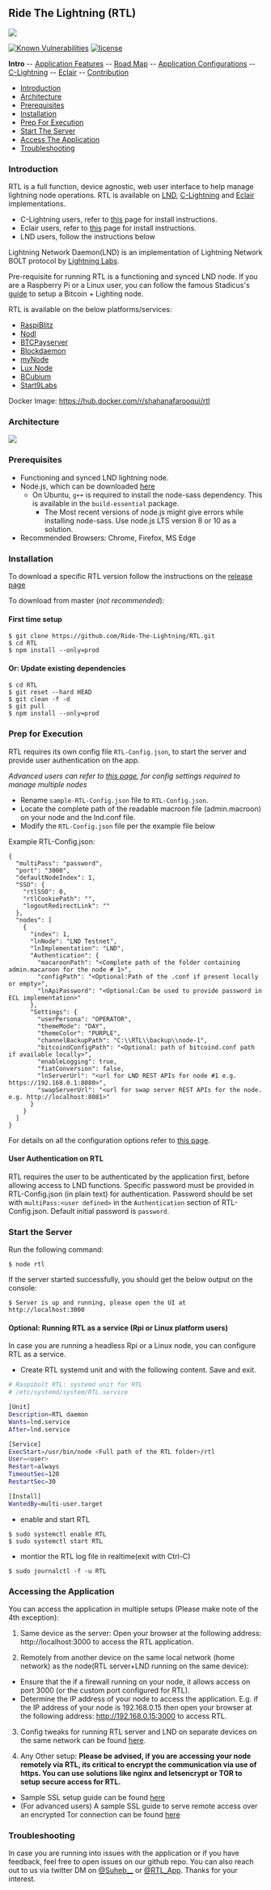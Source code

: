## Ride The Lightning (RTL)
![](screenshots/RTL-LND-Dashboard.png)

<a href="https://snyk.io/test/github/Ride-The-Lightning/RTL"><img src="https://snyk.io/test/github/Ride-The-Lightning/RTL/badge.svg" alt="Known Vulnerabilities" data-canonical-src="https://snyk.io/test/github/Ride-The-Lightning/RTL" style="max-width:100%;"></a>
[![license](https://img.shields.io/github/license/DAVFoundation/captain-n3m0.svg?style=flat-square)](https://github.com/DAVFoundation/captain-n3m0/blob/master/LICENSE)

**Intro** -- [Application Features](docs/Application_features.md) -- [Road Map](docs/Roadmap.md) -- [Application Configurations](docs/Application_configurations) -- [C-Lightning](docs/C-Lightning-setup.md) -- [Eclair](docs/Eclair-setup.md) -- [Contribution](docs/Contributing.md)

* [Introduction](#intro)
* [Architecture](#arch)
* [Prerequisites](#prereq)
* [Installation](#install)
* [Prep For Execution](#prep)
* [Start The Server](#start)
* [Access The Application](#access)
* [Troubleshooting](#trouble)

### <a name="intro"></a>Introduction
RTL is a full function, device agnostic, web user interface to help manage lightning node operations.
RTL is available on [LND](https://github.com/lightningnetwork/lnd), [C-Lightning](https://github.com/ElementsProject/lightning) and [Eclair](https://github.com/ACINQ/eclair) implementations.

* C-Lightning users, refer to [this](docs/C-Lightning-setup.md) page for install instructions.
* Eclair users, refer to [this](docs/Eclair-setup.md) page for install instructions.
* LND users, follow the instructions below

Lightning Network Daemon(LND) is an implementation of Lightning Network BOLT protocol by [Lightning Labs](https://lightning.engineering/).

Pre-requisite for running RTL is a functioning and synced LND node. If you are a Raspberry Pi or a Linux user, you can follow the famous Stadicus's [guide](https://stadicus.github.io/RaspiBolt/) to setup a Bitcoin + Lighting node.

RTL is available on the below platforms/services:
* [RaspiBlitz](https://github.com/rootzoll/raspiblitz)
* [Nodl](https://www.nodl.it/)
* [BTCPayserver](https://github.com/btcpayserver/btcpayserver-docker)
* [Blockdaemon](https://blockdaemon.com/bitcoin-lightning-protocol-details)
* [myNode](http://mynodebtc.com)
* [Lux Node](https://luxnode.io/product/lux-node/)
* [BCubium](https://bgeometrics.com)
* [Start9Labs](https://start9labs.com)

Docker Image: https://hub.docker.com/r/shahanafarooqui/rtl

### <a name="arch"></a>Architecture
![](screenshots/RTL-LND-Arch-2.png)

### <a name="prereq"></a>Prerequisites
* Functioning and synced LND lightning node.
* Node.js, which can be downloaded [here](https://nodejs.org/en/download/)
  * On Ubuntu, `g++` is required to install the node-sass dependency. This is available in the `build-essential` package.
	* The Most recent versions of node.js might give errors while installing node-sass. Use node.js LTS version 8 or 10 as a solution.
* Recommended Browsers: Chrome, Firefox, MS Edge

### <a name="install"></a>Installation
To download a specific RTL version follow the instructions on the [release page](https://github.com/Ride-The-Lightning/RTL/releases)

To download from master (*not recommended*):
#### First time setup
```
$ git clone https://github.com/Ride-The-Lightning/RTL.git
$ cd RTL
$ npm install --only=prod
```
#### Or: Update existing dependencies
```
$ cd RTL
$ git reset --hard HEAD
$ git clean -f -d
$ git pull
$ npm install --only=prod
```
### <a name="prep"></a>Prep for Execution
RTL requires its own config file `RTL-Config.json`, to start the server and provide user authentication on the app.

*Advanced users can refer to [this page](docs/Multi-Node-setup.md), for config settings required to manage multiple nodes*

* Rename `sample-RTL-Config.json` file to `RTL-Config.json`.
* Locate the complete path of the readable macroon file (admin.macroon) on your node and the lnd.conf file.
* Modify the `RTL-Config.json` file per the example file below

Example RTL-Config.json:
```
{
  "multiPass": "password",
  "port": "3000",
  "defaultNodeIndex": 1,
  "SSO": {
    "rtlSSO": 0,
    "rtlCookiePath": "",
    "logoutRedirectLink": ""
  },
  "nodes": [
    {
      "index": 1,
      "lnNode": "LND Testnet",
      "lnImplementation": "LND",
      "Authentication": {
        "macaroonPath": "<Complete path of the folder containing admin.macaroon for the node # 1>",
        "configPath": "<Optional:Path of the .conf if present locally or empty>",
        "lnApiPassword": "<Optional:Can be used to provide password in ECL implementation>"
      },
      "Settings": {
        "userPersona": "OPERATOR",
        "themeMode": "DAY",
        "themeColor": "PURPLE",
        "channelBackupPath": "C:\\RTL\\backup\\node-1",
        "bitcoindConfigPath": "<Optional: path of bitcoind.conf path if available locally>",
        "enableLogging": true,
        "fiatConversion": false,
        "lnServerUrl": "<url for LND REST APIs for node #1 e.g. https://192.168.0.1:8080>",
        "swapServerUrl": "<url for swap server REST APIs for the node. e.g. http://localhost:8081>"
      }
    }
  ]
}
```
For details on all the configuration options refer to [this page](./docs/Application_configurations).

#### User Authentication on RTL
RTL requires the user to be authenticated by the application first, before allowing access to LND functions.
Specific password must be provided in RTL-Config.json (in plain text) for authentication. Password should be set with `multiPass:<user defined>` in the `Authentication` section of RTL-Config.json. Default initial password is `password`.

### <a name="start"></a>Start the Server
Run the following command:

`$ node rtl` 

If the server started successfully, you should get the below output on the console:

`$ Server is up and running, please open the UI at http://localhost:3000`

#### Optional: Running RTL as a service (Rpi or Linux platform users)
In case you are running a headless Rpi or a Linux node, you can configure RTL as a service.

* Create RTL systemd unit and with the following content. Save and exit.
```bash
# Raspibolt RTL: systemd unit for RTL
# /etc/systemd/system/RTL.service

[Unit]
Description=RTL daemon
Wants=lnd.service
After=lnd.service

[Service]
ExecStart=/usr/bin/node <Full path of the RTL folder>/rtl
User=<user>
Restart=always
TimeoutSec=120
RestartSec=30

[Install]
WantedBy=multi-user.target
```

* enable and start RTL
```
$ sudo systemctl enable RTL
$ sudo systemctl start RTL
```
* montior the RTL log file in realtime(exit with Ctrl-C)

`$ sudo journalctl -f -u RTL`

### <a name="access"></a>Accessing the Application
You can access the application in multiple setups (Please make note of the 4th exception):
1. Same device as the server:
Open your browser at the following address: http://localhost:3000 to access the RTL application.

2. Remotely from another device on the same local network (home network) as the node(RTL server+LND running on the same device):
* Ensure that the if a firewall running on your node, it allows access on port 3000 (or the custom port configured for RTL).
* Determine the IP address of your node to access the application.
E.g. if the IP address of your node is 192.168.0.15 then open your browser at the following address: http://192.168.0.15:3000 to access RTL.

3. Config tweaks for running RTL server and LND on separate devices on the same network can be found [here](docs/RTL_setups.md).

4. Any Other setup: **Please be advised, if you are accessing your node remotely via RTL, its critical to encrypt the communication via use of https. You can use solutions like nginx and letsencrypt or TOR to setup secure access for RTL.** 
- Sample SSL setup guide can be found [here](docs/RTL_SSL_setup.md)
- (For advanced users) A sample SSL guide to serve remote access over an encrypted Tor connection can be found [here](docs/RTL_TOR_setup.md)

### <a name="trouble"></a>Troubleshooting
In case you are running into issues with the application or if you have feedback, feel free to open issues on our github repo.
You can also reach out to us via twitter DM on [@Suheb__](https://twitter.com/Suheb__) or [@RTL_App](https://twitter.com/RTL_App). Thanks for your interest.

